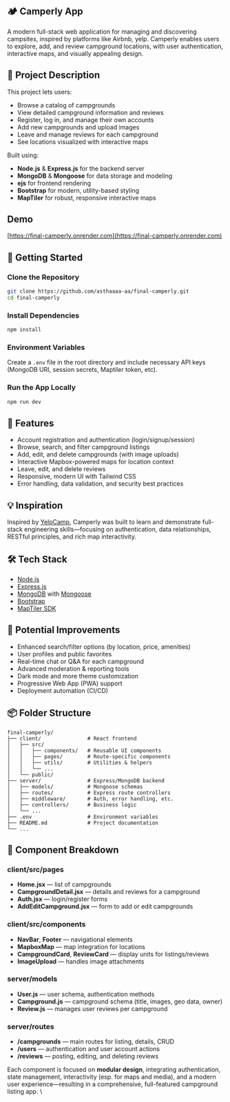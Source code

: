 ## 🏕️ Camperly App

A modern full-stack web application for managing and discovering campsites, inspired by platforms like Airbnb, yelp. Camperly enables users to explore, add, and review campground locations, with user authentication, interactive maps, and visually appealing design.

## 🔗 Project Description

This project lets users:

- Browse a catalog of campgrounds
- View detailed campground information and reviews
- Register, log in, and manage their own accounts
- Add new campgrounds and upload images
- Leave and manage reviews for each campground
- See locations visualized with interactive maps

Built using:

- **Node.js** & **Express.js** for the backend server
- **MongoDB** & **Mongoose** for data storage and modeling
- **ejs** for frontend rendering
- **Bootstrap** for modern, utility-based styling
- **MapTiler** for robust, responsive interactive maps

## Demo

[https://final-camperly.onrender.com](https://final-camperly.onrender.com)

## 🚀 Getting Started

### Clone the Repository

```bash
git clone https://github.com/asthaaaa-aa/final-camperly.git
cd final-camperly
```

### Install Dependencies

```bash
npm install
```

### Environment Variables

Create a `.env` file in the root directory and include necessary API keys (MongoDB URI, session secrets, Maptiler token, etc).

### Run the App Locally

```bash
npm run dev
```

## 🧩 Features

- Account registration and authentication (login/signup/session)
- Browse, search, and filter campground listings
- Add, edit, and delete campgrounds (with image uploads)
- Interactive Mapbox-powered maps for location context
- Leave, edit, and delete reviews
- Responsive, modern UI with Tailwind CSS
- Error handling, data validation, and security best practices

## 💡 Inspiration

Inspired by [YelpCamp](https://www.yelpcamp.com/), Camperly was built to learn and demonstrate full-stack engineering skills—focusing on authentication, data relationships, RESTful principles, and rich map interactivity.

## 🛠 Tech Stack

- [Node.js](https://nodejs.org/)
- [Express.js](https://expressjs.com/)
- [MongoDB](https://www.mongodb.com/) with [Mongoose](https://mongoosejs.com/)
- [Bootstrap](https://getbootstrap.com/)
- [MapTiler SDK](https://docs.maptiler.com/sdk-js/)

## 🧪 Potential Improvements

- Enhanced search/filter options (by location, price, amenities)
- User profiles and public favorites
- Real-time chat or Q&A for each campground
- Advanced moderation & reporting tools
- Dark mode and more theme customization
- Progressive Web App (PWA) support
- Deployment automation (CI/CD)

## 📦 Folder Structure

```
final-camperly/
├── client/               # React frontend
│   ├── src/
│   │   ├── components/   # Reusable UI components
│   │   ├── pages/        # Route-specific components
│   │   ├── utils/        # Utilities & helpers
│   │   └── ...           
│   └── public/
├── server/               # Express/MongoDB backend
│   ├── models/           # Mongoose schemas
│   ├── routes/           # Express route controllers
│   ├── middleware/       # Auth, error handling, etc.
│   ├── controllers/      # Business logic
│   └── ...               
├── .env                  # Environment variables
├── README.md             # Project documentation
└── ...
```

## 🧱 Component Breakdown

### client/src/pages

- **Home.jsx** — list of campgrounds
- **CampgroundDetail.jsx** — details and reviews for a campground
- **Auth.jsx** — login/register forms
- **AddEditCampground.jsx** — form to add or edit campgrounds

### client/src/components

- **NavBar**, **Footer** — navigational elements
- **MapboxMap** — map integration for locations
- **CampgroundCard**, **ReviewCard** — display units for listings/reviews
- **ImageUpload** — handles image attachments

### server/models

- **User.js** — user schema, authentication methods
- **Campground.js** — campground schema (title, images, geo data, owner)
- **Review.js** — manages user reviews per campground

### server/routes

- **/campgrounds** — main routes for listing, details, CRUD
- **/users** — authentication and user account actions
- **/reviews** — posting, editing, and deleting reviews

Each component is focused on **modular design**, integrating authentication, state management, interactivity (esp. for maps and media), and a modern user experience—resulting in a comprehensive, full-featured campground listing app.
\
